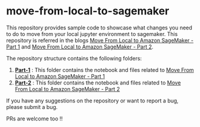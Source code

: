 # move-from-local-to-sagemaker

This repository provides sample code to showcase what changes you need to do to move from your local jupyter environment to sagemaker. This repository is referred in the blogs [Move From Local to Amazon SageMaker - Part 1](#link) and [Move From Local to Amazon SageMaker - Part 2](#link).

The repository structure contains the following folders:

1. **[Part-1](./Part-1)** : This folder contains the notebook and files related to [Move From Local to Amazon SageMaker - Part 1](#link)
2. **[Part-2](./Part-2)** : This folder contains the notebook and files related to [Move From Local to Amazon SageMaker - Part 2](#link)

If you have any suggestions on the repository or want to report a bug, please submit a bug.


PRs are welcome too !!

